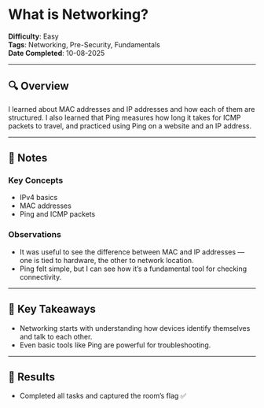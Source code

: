 # What is Networking?  

**Difficulty**: Easy  
**Tags**: Networking, Pre-Security, Fundamentals  
**Date Completed**: 10-08-2025  

---

## 🔍 Overview  
I learned about MAC addresses and IP addresses and how each of them are structured. I also learned that Ping measures how long it takes for ICMP packets to travel, and practiced using Ping on a website and an IP address.  

---

## 📝 Notes  

### Key Concepts  
- IPv4 basics  
- MAC addresses  
- Ping and ICMP packets  

### Observations  
- It was useful to see the difference between MAC and IP addresses — one is tied to hardware, the other to network location.  
- Ping felt simple, but I can see how it’s a fundamental tool for checking connectivity.  

---

## 🧩 Key Takeaways  
- Networking starts with understanding how devices identify themselves and talk to each other.  
- Even basic tools like Ping are powerful for troubleshooting.  

---

## 🎯 Results  
- Completed all tasks and captured the room’s flag ✅  

